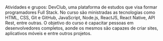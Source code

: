 Atividades e grupos: DevClub, uma plataforma de estudos que visa formar programadores Full Stack. No curso são ministradas as tecnologias como HTML, CSS, Git e GitHub, JavaScript, Node.js, ReactJS, React Native, API Rest, entre outras. O objetivo do curso é capacitar pessoas em desenvolvedores completos, aonde os mesmos são capazes de criar sites, aplicativos móveis e entre outros projetos.
